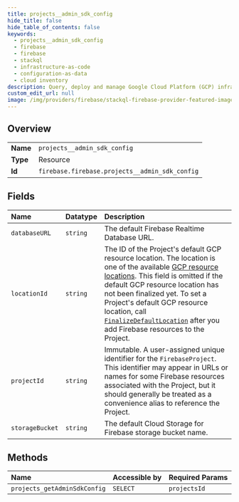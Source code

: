 ```yaml
---
title: projects__admin_sdk_config
hide_title: false
hide_table_of_contents: false
keywords:
  - projects__admin_sdk_config
  - firebase
  - firebase    
  - stackql
  - infrastructure-as-code
  - configuration-as-data
  - cloud inventory
description: Query, deploy and manage Google Cloud Platform (GCP) infrastructure and resources using SQL
custom_edit_url: null
image: /img/providers/firebase/stackql-firebase-provider-featured-image.png
---
```

  
    

## Overview
<table><tbody>
<tr><td><b>Name</b></td><td><code>projects__admin_sdk_config</code></td></tr>
<tr><td><b>Type</b></td><td>Resource</td></tr>
<tr><td><b>Id</b></td><td><code>firebase.firebase.projects__admin_sdk_config</code></td></tr>
</tbody></table>

## Fields
| Name | Datatype | Description |
|:-----|:---------|:------------|
| `databaseURL` | `string` | The default Firebase Realtime Database URL. |
| `locationId` | `string` | The ID of the Project's default GCP resource location. The location is one of the available [GCP resource locations](https://firebase.google.com/docs/projects/locations). This field is omitted if the default GCP resource location has not been finalized yet. To set a Project's default GCP resource location, call [`FinalizeDefaultLocation`](../projects.defaultLocation/finalize) after you add Firebase resources to the Project. |
| `projectId` | `string` | Immutable. A user-assigned unique identifier for the `FirebaseProject`. This identifier may appear in URLs or names for some Firebase resources associated with the Project, but it should generally be treated as a convenience alias to reference the Project. |
| `storageBucket` | `string` | The default Cloud Storage for Firebase storage bucket name. |
## Methods
| Name | Accessible by | Required Params |
|:-----|:--------------|:----------------|
| `projects_getAdminSdkConfig` | `SELECT` | `projectsId` |
